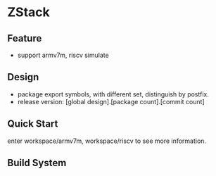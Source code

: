 # ZStack

## Feature

* support armv7m, riscv simulate

## Design

* package export symbols, with different set, distinguish by postfix.
* release version: [global design].[package count].[commit count]

## Quick Start

enter workspace/armv7m, workspace/riscv to see more information.

## Build System


